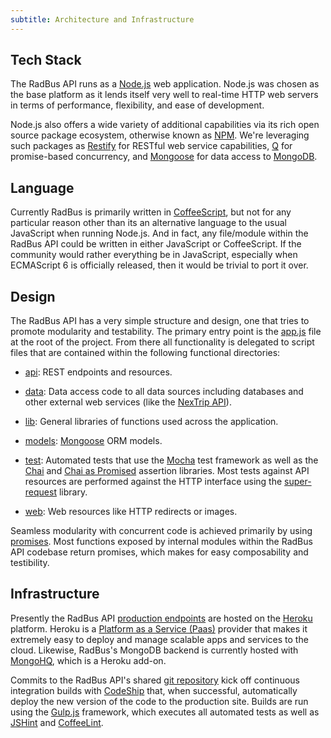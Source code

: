 ```yaml
---
subtitle: Architecture and Infrastructure
---
```


## Tech Stack

The RadBus API runs as a [Node.js](http://nodejs.org/) web application.  Node.js was chosen as the base platform as it lends itself very well to real-time HTTP web servers in terms of performance, flexibility, and ease of development.

Node.js also offers a wide variety of additional capabilities via its rich open source package ecosystem, otherwise known as [NPM](https://www.npmjs.org).  We're leveraging such packages as [Restify](http://mcavage.me/node-restify) for RESTful web service capabilities, [Q](https://github.com/kriskowal/q) for promise-based concurrency, and [Mongoose](http://mongoosejs.com) for data access to [MongoDB](http://www.mongodb.com/).

## Language

Currently RadBus is primarily written in [CoffeeScript](http://coffeescript.org), but not for any particular reason other than its an alternative language to the usual JavaScript when running Node.js.  And in fact, any file/module within the RadBus API could be written in either JavaScript or CoffeeScript.  If the community would rather everything be in JavaScript, especially when ECMAScript 6 is officially released, then it would be trivial to port it over.

## Design

The RadBus API has a very simple structure and design, one that tries to promote modularity and testability.  The primary entry point is the [app.js](https://github.com/RadBus/api/blob/master/app.js) file at the root of the project.  From there all functionality is delegated to script files that are contained within the following functional directories:

* [api](https://github.com/RadBus/api/tree/master/api): REST endpoints and resources.

* [data](https://github.com/RadBus/api/tree/master/data): Data access code to all data sources including databases and other external web services (like the [NexTrip API](http://svc.metrotransit.org/NexTrip/help)).

* [lib](https://github.com/RadBus/api/tree/master/lib): General libraries of functions used across the application.

* [models](https://github.com/RadBus/api/tree/master/models): [Mongoose](http://mongoosejs.com/) ORM models.

* [test](https://github.com/RadBus/api/tree/master/test): Automated tests that use the [Mocha](http://visionmedia.github.io/mocha) test framework as well as the [Chai](http://chaijs.com/) and [Chai as Promised](https://github.com/domenic/chai-as-promised/) assertion libraries.  Most tests against API resources are performed against the HTTP interface using the [super-request](https://github.com/doug-martin/super-request) library.

* [web](https://github.com/RadBus/api/tree/master/web): Web resources like HTTP redirects or images.

Seamless modularity with concurrent code is achieved primarily by using [promises](http://promisesaplus.com/).  Most functions exposed by internal modules within the RadBus API codebase return promises, which makes for easy composability and testibility.

## Infrastructure

Presently the RadBus API [production endpoints](https://api.radbus.io/v1) are hosted on the [Heroku](https://www.heroku.com/about) platform.  Heroku is a [Platform as a Service (Paas)](http://en.wikipedia.org/wiki/Platform_as_a_service) provider that makes it extremely easy to deploy and manage scalable apps and services to the cloud.  Likewise, RadBus's MongoDB backend is currently hosted with [MongoHQ](https://addons.heroku.com/mongohq), which is a Heroku add-on.

Commits to the RadBus API's shared [git repository](https://github.com/TargetRAD/radbus-api) kick off continuous integration builds with [CodeShip](https://www.codeship.io) that, when successful, automatically deploy the new version of the code to the production site.  Builds are run using the [Gulp.js](http://gulpjs.com/) framework, which executes all automated tests as well as [JSHint](http://www.jshint.com) and [CoffeeLint](http://www.coffeelint.org).
